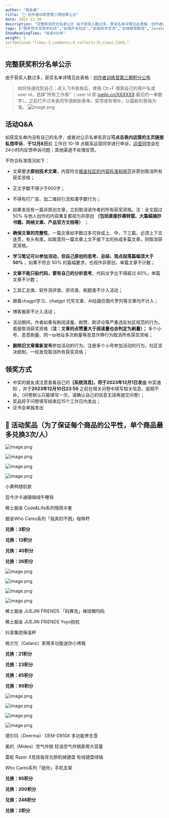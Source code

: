 ```yaml
---
author: "掘金酱"
title: "🎁 创作者训练营第三期结果公示"
date: 2023-11-30
description: "完整获奖积分名单公示 由于获奖人数过多，获奖名单详情见此表格：创作者训练营第三期积分公布 活动Q&A 如获奖名单内没有自己的名字，或者对公示名单有异议可点击表内运营的主页链接私信申诉，于12月8日前 "
tags: ["程序员中文技术社区","前端开发社区","前端技术交流","前端框架教程","JavaScript 学习资源","CSS 技巧与最佳实践","HTML5 最新动态","前端工程师职业发展","开源前端项目","前端技术趋势"]
ShowReadingTime: "阅读4分钟"
weight: 1
selfDefined:"likes:3,comments:0,collects:0,views:2369,"
---
```

完整获奖积分名单公示
----------

由于获奖人数过多，获奖名单详情见此表格：[创作者训练营第三期积分公布](https://link.juejin.cn?target=https%3A%2F%2Fbytedance.larkoffice.com%2Fsheets%2FRkCtsdgpxhpyK3tQsUIcbcwenHd%3Ffrom%3Dfrom_copylink "https://bytedance.larkoffice.com/sheets/RkCtsdgpxhpyK3tQsUIcbcwenHd?from=from_copylink")

> 如何快速找到自己：进入飞书表格后，使用 Ctr+F 搜索自己的用户名或 user id，选择“所有工作表”（ user id 即 [juejin.cn/XXXXXX](https://juejin.cn/XXXXXX "https://juejin.cn/XXXXXX") 最后的一串数字）。之前打开过本表同学请刷新表单，奖项或有增补，以最新的表格为准。 ![image.png](/images/jueJin/22d518ca9d404bf.png)

活动Q&A
-----

如获奖名单内没有自己的名字，或者对公示名单有异议**可点击表内运营的主页链接私信申诉**，**于12月8日**前 工作日 10-18 点联系运营同学进行申诉，[运营同学](https://juejin.cn/notification/im?participantId=3052665287739005 "https://juejin.cn/notification/im?participantId=3052665287739005")会在24小时内反馈申诉问题；其他渠道不处理反馈。

不符合标准情况如下：

*   文章要求**原创技术文章**，内容符合[掘金社区的内容标准和规范](https://juejin.cn/book/6844733795329900551/section/6844733795380232199 "https://juejin.cn/book/6844733795329900551/section/6844733795380232199")非原创取消所有获奖资格；
    
*   正文字数不得少于600字；
    
*   不得有打广告、加二维码引流和凑字数行为；
    
*   如果发现有一篇非原创文章，立刻取消该作者的所有获奖资格。注：全文超过 50% 与他人创作的内容重复都视为非原创 **（包括直接抄袭转载、大篇幅摘抄书籍、网络文章、产品官方文档等）** ；
    
*   **确保文章的完整性**，一篇文章如字数过多可拆成上、中、下三篇，必须上下文连贯，有头有尾，如故意将一篇文章上文不接下文的拆成多篇文章，则取消获奖资格。
    
*   **学习笔记可以参加活动，但自己原创的思考、总结、观点段落篇幅须大于 50%** ，如果不符合 50% 的篇幅要求，也视作非原创，单篇文章不计数；
    
*   **文章不能只贴代码，要有自己的分析思考**，代码文字比不得超过 60%，单篇文章不计数；
    
*   工具汇总类、软件测评类、资讯类、刷题类不计入活动；
    
*   跟着chagpt学习、chatgpt 代写文章、AI绘画仅图片罗列等文章均不计入；
    
*   博客搬家不计入活动；
    
*   活动期间，作者如果有刷阅读量、刷赞、刷评论等严重违反社区规范的行为，直接取消获奖资格（**注：文章的点赞量大于阅读量也会判定为刷量）；** 多个小号、恶意刷量、同一ip地址多次刷量等恶意作弊行为取消所有获奖资格；
    
*   **删除旧文章重新发布**参加活动的行为、注册多个小号参加活动的行为，社区坚决抵制，一经发现取消所有获奖资格；
    

领奖方式
----

*   中奖的掘友请注意查看自己的  **\[系统消息\]，将于2023年12月1日发出** 中奖通知 ，并于**2023年12月10日23:59** 之前在相关问卷中填写相关信息，逾期不补。（问卷默认只能填写一次，请确认自己的信息无误再提交问卷）；
*   奖品将于问卷填写结束后15个工作日内发出；
*   证书会单独发出

🎁 活动奖品（为了保证每个商品的公平性，单个商品最多兑换3次/人）
----------------------------------

![image.png](/images/jueJin/7c72a38038b74d4.png)

![image.png](/images/jueJin/b3debb0a73aa4a6.png)

![image.png](/images/jueJin/5173e10ff9ff451.png)

![image.png](/images/jueJin/66f833940efb44f.png)

小黄鸭随机款

芸今汐卡通珊瑚绒午睡毯

稀土掘金 Code&Life系列晴雨伞套

掘金Who Cares系列「我真的不困」咖啡杯

**兑换：3积分**

**兑换：13积分**

**兑换：40积分**

**兑换：26积分**

![image.png](/images/jueJin/849d76518fe84fd.png)

![image.png](/images/jueJin/e72475fe0dcb473.png)

![image.png](/images/jueJin/9692b7bc043f414.png)

![image.png](/images/jueJin/2f5d8f19cfe347f.png)

稀土掘金 JUEJIN FRIENDS 「码赛克」棒球帽均码

稀土掘金 JUEJIN FRIENDS Yoyo抱枕

抖音集团保温杯

格兰仕（Galanz）家用多功能迷你小烤箱

**兑换：21积分**

**兑换：23积分**

**兑换：65积分**

**兑换：99积分**

![image.png](/images/jueJin/b175ea74b860489.png)

![image.png](/images/jueJin/ec31aebaf0ae4d9.png)

![image.png](/images/jueJin/1204b11f0ed740a.png)

![image.png](/images/jueJin/09fdd3f12b1649d.png)

德尔玛（Deerma） DEM-DR10X 多功能养生壶

美的（Midea）空气炸锅 轻油空气炸锅家用大容量

雷蛇 Razer X竞技版背光款机械键盘 有线键盘绿轴

Who Cares系列「挺你」手机支架

**兑换：95积分**

**兑换：200积分**

**兑换：248积分**

**兑换：2积分**